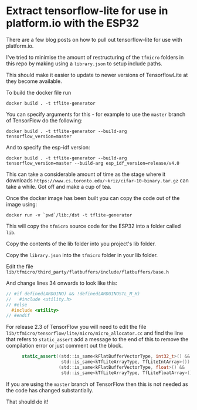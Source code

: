 # Extract tensorflow-lite for use in platform.io with the ESP32

There are a few blog posts on how to pull out tensorflow-lite for use with platform.io.

I've tried to minimise the amount of restructuring of the `tfmicro` folders in this repo by making using a `library.json` to setup include paths.

This should make it easier to update to newer versions of TensorflowLite at they become available.

To build the docker file run

```
docker build . -t tflite-generator
```

You can specify arguments for this - for example to use the `master` branch of TensorFlow do the following:

```
docker build . -t tflite-generator --build-arg tensorflow_version=master
```

And to specify the esp-idf version:

```
docker build . -t tflite-generator --build-arg tensorflow_version=master --build-arg esp_idf_version=release/v4.0
```

This can take a considerable amount of time as the stage where it downloads `https://www.cs.toronto.edu/~kriz/cifar-10-binary.tar.gz` can take a while. Got off and make a cup of tea.

Once the docker image has been built you can copy the code out of the image using:

```
docker run -v `pwd`/lib:/dst -t tflite-generator
```

This will copy the `tfmicro` source code for the ESP32 into a folder called `lib`.

Copy the contents of the lib folder into you project's lib folder.

Copy the `library.json` into the `tfmicro` folder in your lib folder.

Edit the file `lib/tfmicro/third_party/flatbuffers/include/flatbuffers/base.h`

And change lines 34 onwards to look like this:

```C
// #if defined(ARDUINO) && !defined(ARDUINOSTL_M_H)
//   #include <utility.h>
// #else
  #include <utility>
// #endif
```

For release 2.3 of TensorFlow you will need to edit the file `lib/tfmicro/tensorflow/lite/micro/micro_allocator.cc` and find the line that refers to `static_assert` add a message to the end of this to remove the compilation error or just comment out the block.

```C
      static_assert((std::is_same<kFlatBufferVectorType, int32_t>() &&
                     std::is_same<kTfLiteArrayType, TfLiteIntArray>()) ||
                    (std::is_same<kFlatBufferVectorType, float>() &&
                     std::is_same<kTfLiteArrayType, TfLiteFloatArray>()), "Error");
```

If you are using the `master` branch of TensorFlow then this is not needed as the code has changed substantially.

That should do it!

